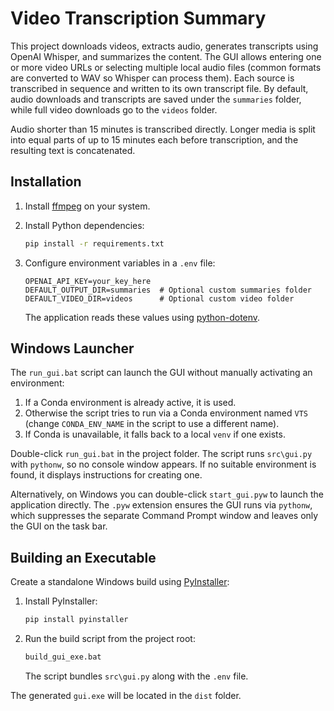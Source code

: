 # Video Transcription Summary

This project downloads videos, extracts audio, generates transcripts using OpenAI Whisper, and summarizes the content. The GUI allows entering one or more video URLs or selecting multiple local audio files (common formats are converted to WAV so Whisper can process them). Each source is transcribed in sequence and written to its own transcript file. By default, audio downloads and transcripts are saved under the `summaries` folder, while full video downloads go to the `videos` folder.

Audio shorter than 15 minutes is transcribed directly. Longer media is split into equal parts of up to 15 minutes each before transcription, and the resulting text is concatenated.

## Installation

1. Install [ffmpeg](https://ffmpeg.org/) on your system.
2. Install Python dependencies:
   ```bash
   pip install -r requirements.txt
   ```

3. Configure environment variables in a `.env` file:
   ```env
   OPENAI_API_KEY=your_key_here
   DEFAULT_OUTPUT_DIR=summaries  # Optional custom summaries folder
   DEFAULT_VIDEO_DIR=videos      # Optional custom video folder
   ```
   The application reads these values using [python-dotenv](https://github.com/theskumar/python-dotenv).


## Windows Launcher

The `run_gui.bat` script can launch the GUI without manually activating an environment:

1. If a Conda environment is already active, it is used.
2. Otherwise the script tries to run via a Conda environment named `VTS` (change `CONDA_ENV_NAME` in the script to use a different name).
3. If Conda is unavailable, it falls back to a local `venv` if one exists.

Double-click `run_gui.bat` in the project folder. The script runs `src\gui.py` with `pythonw`, so no console window appears. If no suitable environment is found, it displays instructions for creating one.

Alternatively, on Windows you can double-click `start_gui.pyw` to launch the application directly. The `.pyw` extension ensures the GUI runs via `pythonw`, which suppresses the separate Command Prompt window and leaves only the GUI on the task bar.

## Building an Executable

Create a standalone Windows build using [PyInstaller](https://pyinstaller.org/):

1. Install PyInstaller:
   ```bash
   pip install pyinstaller
   ```
2. Run the build script from the project root:
   ```bat
   build_gui_exe.bat
   ```
   The script bundles `src\gui.py` along with the `.env` file.

The generated `gui.exe` will be located in the `dist` folder.

